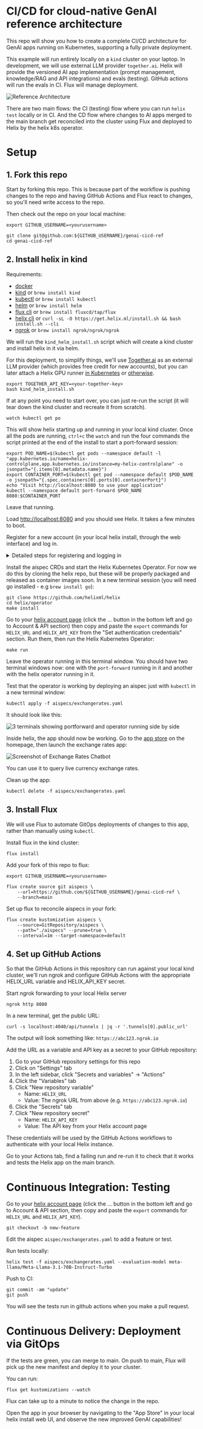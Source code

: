 # CI/CD for cloud-native GenAI reference architecture

This repo will show you how to create a complete CI/CD architecture for GenAI apps running on Kubernetes, supporting a fully private deployment.

This example will run entirely locally on a `kind` cluster on your laptop.
In development, we will use external LLM provider `together.ai`.
Helix will provide the versioned AI app implementation (prompt management, knowledge/RAG and API integrations) and evals (testing). GitHub actions will run the evals in CI. Flux will manage deployment.

![Reference Architecture](images/ref.png)

There are two main flows: the CI (testing) flow where you can run `helix test` locally or in CI. And the CD flow where changes to AI apps merged to the main branch get reconciled into the cluster using Flux and deployed to Helix by the helix k8s operator.

# Setup

## 1. Fork this repo

Start by forking this repo. This is because part of the workflow is pushing changes to the repo and having GitHub Actions and Flux react to changes, so you'll need write access to the repo.

Then check out the repo on your local machine:

```
export GITHUB_USERNAME=<yourusername>
```

```
git clone git@github.com:${GITHUB_USERNAME}/genai-cicd-ref
cd genai-cicd-ref
```

## 2. Install helix in kind

Requirements:
* [docker](https://www.docker.com/)
* [kind](https://kind.sigs.k8s.io/docs/user/quick-start/#installation) or `brew install kind`
* [kubectl](https://kubernetes.io/docs/tasks/tools/) or `brew install kubectl`
* [helm](https://helm.sh/docs/intro/install/) or `brew install helm`
* [flux cli](https://fluxcd.io/flux/installation/) or `brew install fluxcd/tap/flux`
* [helix cli](https://docs.helix.ml/helix/private-deployment/controlplane/#just-install-the-cli) or `curl -sL -O https://get.helix.ml/install.sh && bash install.sh --cli`
* [ngrok](https://ngrok.com/docs/getting-started/) or `brew install ngrok/ngrok/ngrok`

We will run the `kind_helm_install.sh` script which will create a kind cluster and install helix in it via helm.

For this deployment, to simplify things, we'll use [Together.ai](https://together.ai) as an external LLM provider (which provides free credit for new accounts), but you can later attach a Helix GPU runner [in Kubernetes](https://docs.helix.ml/helix/private-deployment/manual-install/kubernetes/#deploying-a-runner) or [otherwise](https://docs.helix.ml/helix/private-deployment/manual-install/).

```
export TOGETHER_API_KEY=<your-together-key>
bash kind_helm_install.sh
```
If at any point you need to start over, you can just re-run the script (it will tear down the kind cluster and recreate it from scratch).

```
watch kubectl get po
```

This will show helix starting up and running in your local kind cluster.
Once all the pods are running, `ctrl+c` the `watch` and run the four commands the script printed at the end of the install to start a port-forward session:
```
export POD_NAME=$(kubectl get pods --namespace default -l "app.kubernetes.io/name=helix-controlplane,app.kubernetes.io/instance=my-helix-controlplane" -o jsonpath="{.items[0].metadata.name}")
export CONTAINER_PORT=$(kubectl get pod --namespace default $POD_NAME -o jsonpath="{.spec.containers[0].ports[0].containerPort}")
echo "Visit http://localhost:8080 to use your application"
kubectl --namespace default port-forward $POD_NAME 8080:$CONTAINER_PORT
```
Leave that running.

Load [http://localhost:8080](http://localhost:8080) and you should see Helix. It takes a few minutes to boot.

Register for a new account (in your local helix install, through the web interface) and log in.

<details>
<summary>Detailed steps for registering and logging in</summary>

1. In a web browser go to: http://localhost:8080/
![helix_login_page_screenshot](images/helix_login_page_screenshot.png)
2. Register local user
   1. Bottom left pane - click on "Login/Register"

      ![helix_login_register_link_screenshot](images/helix_login_register_link_screenshot.png)

   2. Click on "Register" to begin the user registeration process

      ![user_registeration_link_screenshot](images/user_registeration_link_screenshot.png)

   3. Complete user registration

      ![complete_user_registeration_screenshot](images/complete_user_registeration_screenshot.png)

2. To access the app, log in to the local HelixML UI with your registered user credentials. Test out creating a chat session

   ![try_out_helix_ui_screenshot](images/try_out_helix_ui_screenshot.png)
</details>

Install the aispec CRDs and start the Helix Kubernetes Operator. For now we do this by cloning the helix repo, but these will be properly packaged and released as container images soon. In a new terminal session (you will need go installed - e.g `brew install go`):

```
git clone https://github.com/helixml/helix
cd helix/operator
make install
```

Go to your [helix account page](http://localhost:8080/account) (click the ... button in the bottom left and go to Account & API section) then copy and paste the `export` commands for `HELIX_URL` and `HELIX_API_KEY` from the "Set authentication credentials" section. Run them, then run the Helix Kubernetes Operator:

```
make run
```

Leave the operator running in this terminal window. You should have two terminal windows now: one with the `port-forward` running in it and another with the helix operator running in it.

Test that the operator is working by deploying an aispec just with `kubectl` in a new terminal window:
```
kubectl apply -f aispecs/exchangerates.yaml
```

It should look like this:

![3 terminals showing portforward and operator running side by side](images/3-terminals.png)

Inside helix, the app should now be working. Go to the [app store](http://localhost:8080/appstore) on the homepage, then launch the exchange rates app:

![Screenshot of Exchange Rates Chatbot](images/exchangerates.png)

You can use it to query live currency exchange rates.

Clean up the app:
```
kubectl delete -f aispecs/exchangerates.yaml
```

## 3. Install Flux

We will use Flux to automate GitOps deployments of changes to this app, rather than manually using `kubectl`.

Install flux in the kind cluster:
```
flux install
```

Add your fork of this repo to flux:

```
export GITHUB_USERNAME=<yourusername>
```

```
flux create source git aispecs \
    --url=https://github.com/${GITHUB_USERNAME}/genai-cicd-ref \
    --branch=main
```

Set up flux to reconcile aispecs in your fork:
```
flux create kustomization aispecs \
    --source=GitRepository/aispecs \
    --path="./aispecs" --prune=true \
    --interval=1m --target-namespace=default
```

## 4. Set up GitHub Actions

So that the GitHub Actions in this repository can run against your local kind cluster, we'll run ngrok and configure GitHub Actions with the appropriate HELIX_URL variable and HELIX_API_KEY secret.

Start ngrok forwarding to your local Helix server
```
ngrok http 8080
```

In a new terminal, get the public URL:
```
curl -s localhost:4040/api/tunnels | jq -r '.tunnels[0].public_url'
```

The output will look something like: `https://abc123.ngrok.io`

Add the URL as a variable and API key as a secret to your GitHub repository:

1. Go to your GitHub repository settings for this repo
2. Click on "Settings" tab
3. In the left sidebar, click "Secrets and variables" -> "Actions"
4. Click the "Variables" tab
5. Click "New repository variable"
   - Name: `HELIX_URL`
   - Value: The ngrok URL from above (e.g. `https://abc123.ngrok.io`)
6. Click the "Secrets" tab
7. Click "New repository secret"
   - Name: `HELIX_API_KEY` 
   - Value: The API key from your Helix account page

These credentials will be used by the GitHub Actions workflows to authenticate with your local Helix instance.

Go to your Actions tab, find a failing run and re-run it to check that it works and tests the Helix app on the main branch.


# Continuous Integration: Testing

Go to your [helix account page](http://localhost:8080/account) (click the ... button in the bottom left and go to Account & API section, then copy and paste the `export` commands for `HELIX_URL` and `HELIX_API_KEY`).

```
git checkout -b new-feature
```

Edit the aispec `aispec/exchangerates.yaml` to add a feature or test.

Run tests locally:
```
helix test -f aispecs/exchangerates.yaml --evaluation-model meta-llama/Meta-Llama-3.1-70B-Instruct-Turbo
```

Push to CI:
```
git commit -am "update"
git push
```

You will see the tests run in github actions when you make a pull request.

# Continuous Delivery: Deployment via GitOps

If the tests are green, you can merge to main.
On push to main, Flux will pick up the new manifest and deploy it to your cluster.

You can run:
```
flux get kustomizations --watch
```
Flux can take up to a minute to notice the change in the repo.

Open the app in your browser by navigating to the "App Store" in your local helix install web UI, and observe the new improved GenAI capabilities!
